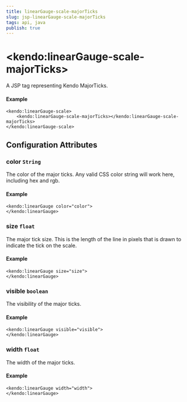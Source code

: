 ```yaml
---
title: linearGauge-scale-majorTicks
slug: jsp-linearGauge-scale-majorTicks
tags: api, java
publish: true
---
```


# \<kendo:linearGauge-scale-majorTicks\>
A JSP tag representing Kendo MajorTicks.

#### Example
    <kendo:linearGauge-scale>
        <kendo:linearGauge-scale-majorTicks></kendo:linearGauge-scale-majorTicks>
    </kendo:linearGauge-scale>


## Configuration Attributes


### color `String`

The color of the major ticks.
Any valid CSS color string will work here, including hex and rgb.

#### Example
    <kendo:linearGauge color="color">
    </kendo:linearGauge>



### size `float`

The major tick size.
This is the length of the line in pixels that is drawn to indicate the tick on the scale.

#### Example
    <kendo:linearGauge size="size">
    </kendo:linearGauge>



### visible `boolean`

The visibility of the major ticks.

#### Example
    <kendo:linearGauge visible="visible">
    </kendo:linearGauge>



### width `float`

The width of the major ticks.

#### Example
    <kendo:linearGauge width="width">
    </kendo:linearGauge>


